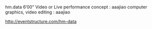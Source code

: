 hm.data
6′00” Video or Live performance
concept : aaajiao
computer graphics, video editing : aaajiao

http://eventstructure.com/hm-data
